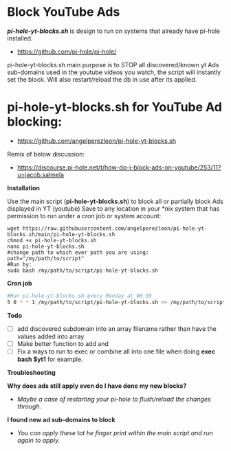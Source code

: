 # Block YouTube Ads
**_pi-hole-yt-blocks.sh_** is design to run on systems that already have pi-hole installed.
- https://github.com/pi-hole/pi-hole/

pi-hole-yt-blocks.sh main purpose is to STOP all discovered/known yt Ads sub-domains used in the youtube videos you watch, the script will instantly set the block.  Will also restart/reload the db in use after its applied.

# pi-hole-yt-blocks.sh for YouTube Ad blocking:
- https://github.com/angelperezleon/pi-hole-yt-blocks.sh

Remix of below discussion:
- https://discourse.pi-hole.net/t/how-do-i-block-ads-on-youtube/253/11?u=jacob.salmela
 
 **Installation**

 Use the main script (**pi-hole-yt-blocks.sh**) to block all or partially block Ads displayed in YT (youtube)
 Save to any location in your *nix system that has permission to run under a cron job or system account:
 ```cd "/opt/scripts/bash"
 wget https://raw.githubusercontent.com/angelperezleon/pi-hole-yt-blocks.sh/main/pi-hole-yt-blocks.sh
 chmod +x pi-hole-yt-blocks.sh
 nano pi-hole-yt-blocks.sh
 #change path to which ever path you are using:
 path="/my/path/to/script"
 #Run by:
 sudo bash /my/path/to/script/pi-hole-yt-blocks.sh
```

**Cron job**
 ```bash
#Run pi-hole-yt-blocks.sh every Monday at 00:05
5 0 * * 1 /my/path/to/script/pi-hole-yt-blocks.sh >> /my/path/to/script/yt-blocks_$(date +\%d\%b\%Y-\%H\%M\%S).log 2>&1
```
**Todo**
- [ ] add discovered subdomain into an array filename rather than have the values added into array
- [ ] Make better function to add and 
- [ ] Fix a ways to run to exec or combine all into one file when doing **exec bash $yt1** for example.

**Troubleshooting**

**Why does ads still apply even do I have done my new blocks?**
- _Maybe a case of restarting your pi-hole to flush/reload the changes through._

**I found new ad sub-domains to block**
- _You can apply these tot he finger print within the main script and run again to apply._

